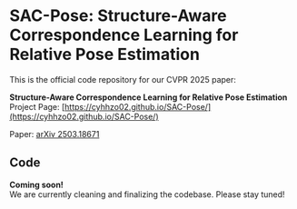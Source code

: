 # SAC-Pose: Structure-Aware Correspondence Learning for Relative Pose Estimation
This is the official code repository for our CVPR 2025 paper:

**Structure-Aware Correspondence Learning for Relative Pose Estimation**
Project Page: [https://cyhhzo02.github.io/SAC-Pose/](https://cyhhzo02.github.io/SAC-Pose/)

Paper: [arXiv 2503.18671](https://arxiv.org/abs/2503.18671)

## Code

**Coming soon!**  
We are currently cleaning and finalizing the codebase. Please stay tuned!


